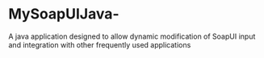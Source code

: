 # MySoapUIJava-
A java application designed to allow dynamic modification of SoapUI input and integration with other frequently used applications
